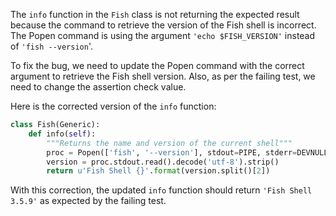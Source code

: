 The `info` function in the `Fish` class is not returning the expected result because the command to retrieve the version of the Fish shell is incorrect. The Popen command is using the argument `'echo $FISH_VERSION'` instead of `'fish --version`'. 

To fix the bug, we need to update the Popen command with the correct argument to retrieve the Fish shell version. Also, as per the failing test, we need to change the assertion check value.

Here is the corrected version of the `info` function:

```python
class Fish(Generic):
    def info(self):
        """Returns the name and version of the current shell"""
        proc = Popen(['fish', '--version'], stdout=PIPE, stderr=DEVNULL)
        version = proc.stdout.read().decode('utf-8').strip()
        return u'Fish Shell {}'.format(version.split()[2])
```

With this correction, the updated `info` function should return `'Fish Shell 3.5.9'` as expected by the failing test.